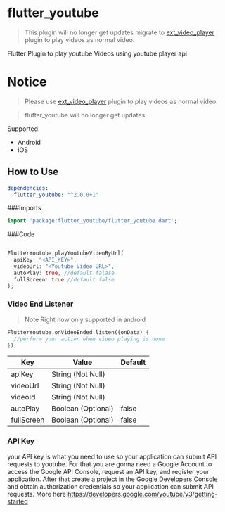 # flutter_youtube 

> This plugin will no longer get updates migrate to [ext_video_player](https://pub.dartlang.org/packages/ext_video_player) plugin to play videos as normal video.

Flutter Plugin to play youtube Videos using youtube player api

# Notice

> Please use [ext_video_player](https://pub.dartlang.org/packages/ext_video_player) plugin to play videos as normal video.

> flutter_youtube will no longer get updates

Supported

- Android
- iOS

## How to Use

```yaml
dependencies:
  flutter_youtube: "^2.0.0+1"
```

###Imports

```dart
import 'package:flutter_youtube/flutter_youtube.dart';
```

###Code

```dart

FlutterYoutube.playYoutubeVideoByUrl(
  apiKey: "<API_KEY>",
  videoUrl: "<Youtube Video URL>",
  autoPlay: true, //default falase
  fullScreen: true //default false
);
```

### Video End Listener

> Note Right now only supported in android

```dart
FlutterYoutube.onVideoEnded.listen((onData) {
  //perform your action when video playing is done
});
```

| Key        | Value              | Default |
| ---------- | ------------------ | ------- |
| apiKey     | String (Not Null)  |
| videoUrl   | String (Not Null)  |
| videoId    | String (Not Null)  |
| autoPlay   | Boolean (Optional) | false   |
| fullScreen | Boolean (Optional) | false   |

### API Key
your API key is what you need to use so your application can submit API requests to youtube. For that you are gonna need a Google Account to access the Google API Console, request an API key, and register your application. After that create a project in the Google Developers Console and obtain authorization credentials so your application can submit API requests. More here https://developers.google.com/youtube/v3/getting-started
